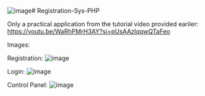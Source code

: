 ![image](https://github.com/user-attachments/assets/2a874e7c-293a-4373-a3d6-c82b53590dea)# Registration-Sys-PHP

Only a practical application from the tutorial video provided eariler: https://youtu.be/WaRhPMrH3AY?si=pUsAAzlqqwQTaFeo

Images:

Registration:
![image](https://github.com/user-attachments/assets/243351c0-54dc-48ee-b249-7ba562c8b7dd)

Login:
![image](https://github.com/user-attachments/assets/2600f42f-2702-4bc5-be0a-4fda181e06fd)

Control Panel:
![image](https://github.com/user-attachments/assets/3023e633-3b07-49eb-9c40-0f34b34b25d1)
